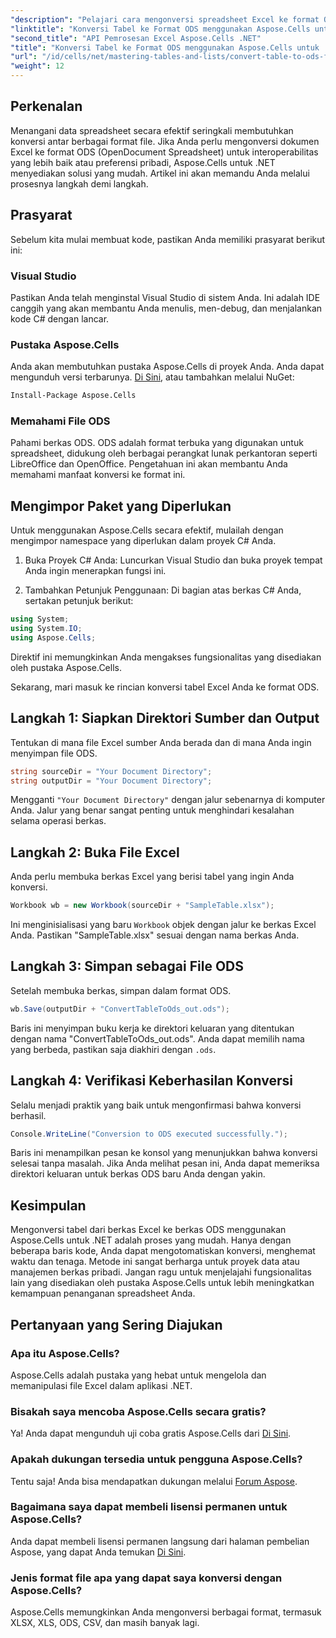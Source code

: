 ```yaml
---
"description": "Pelajari cara mengonversi spreadsheet Excel ke format ODS dengan mudah menggunakan Aspose.Cells untuk .NET. Panduan langkah demi langkah ini."
"linktitle": "Konversi Tabel ke Format ODS menggunakan Aspose.Cells untuk .NET"
"second_title": "API Pemrosesan Excel Aspose.Cells .NET"
"title": "Konversi Tabel ke Format ODS menggunakan Aspose.Cells untuk .NET"
"url": "/id/cells/net/mastering-tables-and-lists/convert-table-to-ods-format/"
"weight": 12
---
```


## Perkenalan

Menangani data spreadsheet secara efektif seringkali membutuhkan konversi antar berbagai format file. Jika Anda perlu mengonversi dokumen Excel ke format ODS (OpenDocument Spreadsheet) untuk interoperabilitas yang lebih baik atau preferensi pribadi, Aspose.Cells untuk .NET menyediakan solusi yang mudah. Artikel ini akan memandu Anda melalui prosesnya langkah demi langkah.

## Prasyarat

Sebelum kita mulai membuat kode, pastikan Anda memiliki prasyarat berikut ini:

### Visual Studio

Pastikan Anda telah menginstal Visual Studio di sistem Anda. Ini adalah IDE canggih yang akan membantu Anda menulis, men-debug, dan menjalankan kode C# dengan lancar.

### Pustaka Aspose.Cells

Anda akan membutuhkan pustaka Aspose.Cells di proyek Anda. Anda dapat mengunduh versi terbarunya. [Di Sini](https://releases.aspose.com/cells/net/), atau tambahkan melalui NuGet:

```bash
Install-Package Aspose.Cells
```

### Memahami File ODS

Pahami berkas ODS. ODS adalah format terbuka yang digunakan untuk spreadsheet, didukung oleh berbagai perangkat lunak perkantoran seperti LibreOffice dan OpenOffice. Pengetahuan ini akan membantu Anda memahami manfaat konversi ke format ini.

## Mengimpor Paket yang Diperlukan

Untuk menggunakan Aspose.Cells secara efektif, mulailah dengan mengimpor namespace yang diperlukan dalam proyek C# Anda.

1. Buka Proyek C# Anda: Luncurkan Visual Studio dan buka proyek tempat Anda ingin menerapkan fungsi ini.

2. Tambahkan Petunjuk Penggunaan: Di bagian atas berkas C# Anda, sertakan petunjuk berikut:

```csharp
using System;
using System.IO;
using Aspose.Cells;
```

Direktif ini memungkinkan Anda mengakses fungsionalitas yang disediakan oleh pustaka Aspose.Cells.

Sekarang, mari masuk ke rincian konversi tabel Excel Anda ke format ODS.

## Langkah 1: Siapkan Direktori Sumber dan Output

Tentukan di mana file Excel sumber Anda berada dan di mana Anda ingin menyimpan file ODS.

```csharp
string sourceDir = "Your Document Directory";
string outputDir = "Your Document Directory";
```

Mengganti `"Your Document Directory"` dengan jalur sebenarnya di komputer Anda. Jalur yang benar sangat penting untuk menghindari kesalahan selama operasi berkas.

## Langkah 2: Buka File Excel

Anda perlu membuka berkas Excel yang berisi tabel yang ingin Anda konversi.

```csharp
Workbook wb = new Workbook(sourceDir + "SampleTable.xlsx");
```

Ini menginisialisasi yang baru `Workbook` objek dengan jalur ke berkas Excel Anda. Pastikan "SampleTable.xlsx" sesuai dengan nama berkas Anda.

## Langkah 3: Simpan sebagai File ODS

Setelah membuka berkas, simpan dalam format ODS.

```csharp
wb.Save(outputDir + "ConvertTableToOds_out.ods");
```

Baris ini menyimpan buku kerja ke direktori keluaran yang ditentukan dengan nama "ConvertTableToOds_out.ods". Anda dapat memilih nama yang berbeda, pastikan saja diakhiri dengan `.ods`.

## Langkah 4: Verifikasi Keberhasilan Konversi

Selalu menjadi praktik yang baik untuk mengonfirmasi bahwa konversi berhasil.

```csharp
Console.WriteLine("Conversion to ODS executed successfully.");
```

Baris ini menampilkan pesan ke konsol yang menunjukkan bahwa konversi selesai tanpa masalah. Jika Anda melihat pesan ini, Anda dapat memeriksa direktori keluaran untuk berkas ODS baru Anda dengan yakin.

## Kesimpulan

Mengonversi tabel dari berkas Excel ke berkas ODS menggunakan Aspose.Cells untuk .NET adalah proses yang mudah. Hanya dengan beberapa baris kode, Anda dapat mengotomatiskan konversi, menghemat waktu dan tenaga. Metode ini sangat berharga untuk proyek data atau manajemen berkas pribadi. Jangan ragu untuk menjelajahi fungsionalitas lain yang disediakan oleh pustaka Aspose.Cells untuk lebih meningkatkan kemampuan penanganan spreadsheet Anda.

## Pertanyaan yang Sering Diajukan

### Apa itu Aspose.Cells?

Aspose.Cells adalah pustaka yang hebat untuk mengelola dan memanipulasi file Excel dalam aplikasi .NET.

### Bisakah saya mencoba Aspose.Cells secara gratis?

Ya! Anda dapat mengunduh uji coba gratis Aspose.Cells dari [Di Sini](https://releases.aspose.com/cells/net/).

### Apakah dukungan tersedia untuk pengguna Aspose.Cells?

Tentu saja! Anda bisa mendapatkan dukungan melalui [Forum Aspose](https://forum.aspose.com/c/cells/9).

### Bagaimana saya dapat membeli lisensi permanen untuk Aspose.Cells?

Anda dapat membeli lisensi permanen langsung dari halaman pembelian Aspose, yang dapat Anda temukan [Di Sini](https://purchase.aspose.com/buy).

### Jenis format file apa yang dapat saya konversi dengan Aspose.Cells?

Aspose.Cells memungkinkan Anda mengonversi berbagai format, termasuk XLSX, XLS, ODS, CSV, dan masih banyak lagi.
